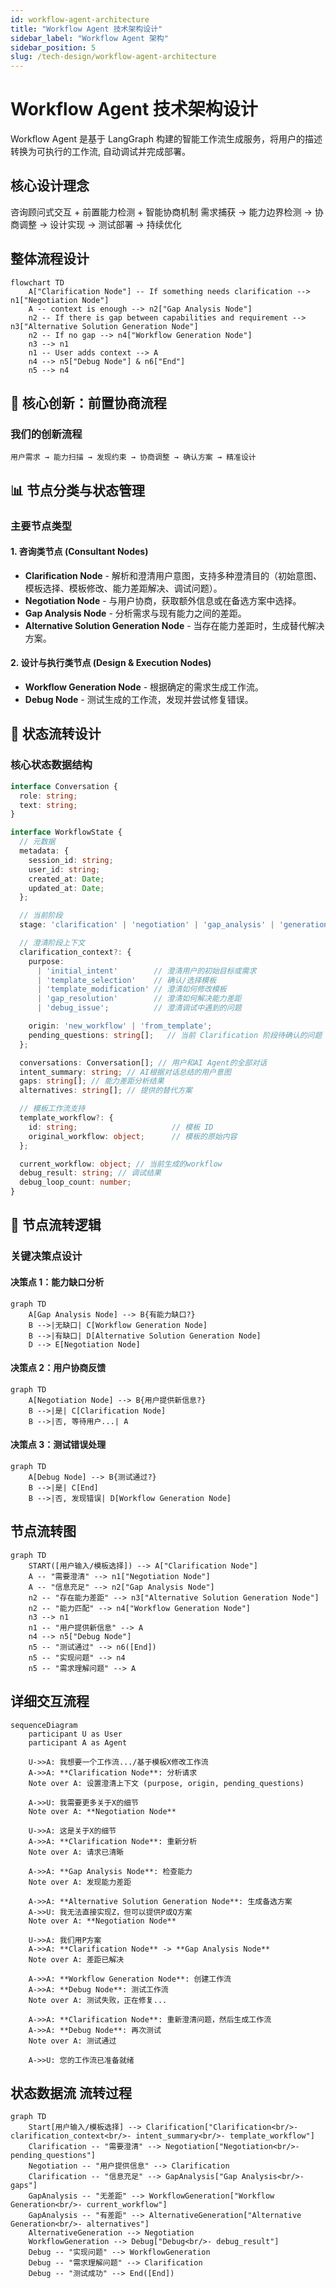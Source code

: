 ```yaml
---
id: workflow-agent-architecture
title: "Workflow Agent 技术架构设计"
sidebar_label: "Workflow Agent 架构"
sidebar_position: 5
slug: /tech-design/workflow-agent-architecture
---
```


# Workflow Agent 技术架构设计

Workflow Agent 是基于 LangGraph 构建的智能工作流生成服务，将用户的描述转换为可执行的工作流, 自动调试并完成部署。

## 核心设计理念

咨询顾问式交互 + 前置能力检测 + 智能协商机制
需求捕获 → 能力边界检测 → 协商调整 → 设计实现 → 测试部署 → 持续优化

## 整体流程设计

```mermaid
flowchart TD
    A["Clarification Node"] -- If something needs clarification --> n1["Negotiation Node"]
    A -- context is enough --> n2["Gap Analysis Node"]
    n2 -- If there is gap between capabilities and requirement --> n3["Alternative Solution Generation Node"]
    n2 -- If no gap --> n4["Workflow Generation Node"]
    n3 --> n1
    n1 -- User adds context --> A
    n4 --> n5["Debug Node"] & n6["End"]
    n5 --> n4
```

## 🔄 核心创新：前置协商流程

### 我们的创新流程

```
用户需求 → 能力扫描 → 发现约束 → 协商调整 → 确认方案 → 精准设计
```

## 📊 节点分类与状态管理

### 主要节点类型

#### 1. 咨询类节点 (Consultant Nodes)
- **Clarification Node** - 解析和澄清用户意图，支持多种澄清目的（初始意图、模板选择、模板修改、能力差距解决、调试问题）。
- **Negotiation Node** - 与用户协商，获取额外信息或在备选方案中选择。
- **Gap Analysis Node** - 分析需求与现有能力之间的差距。
- **Alternative Solution Generation Node** - 当存在能力差距时，生成替代解决方案。

#### 2. 设计与执行类节点 (Design & Execution Nodes)
- **Workflow Generation Node** - 根据确定的需求生成工作流。
- **Debug Node** - 测试生成的工作流，发现并尝试修复错误。

## 🌊 状态流转设计

### 核心状态数据结构

```typescript
interface Conversation {
  role: string;
  text: string;
}

interface WorkflowState {
  // 元数据
  metadata: {
    session_id: string;
    user_id: string;
    created_at: Date;
    updated_at: Date;
  };

  // 当前阶段
  stage: 'clarification' | 'negotiation' | 'gap_analysis' | 'generation' | 'debugging';

  // 澄清阶段上下文
  clarification_context?: {
    purpose:
      | 'initial_intent'        // 澄清用户的初始目标或需求
      | 'template_selection'    // 确认/选择模板
      | 'template_modification' // 澄清如何修改模板
      | 'gap_resolution'        // 澄清如何解决能力差距
      | 'debug_issue';          // 澄清调试中遇到的问题

    origin: 'new_workflow' | 'from_template';
    pending_questions: string[];   // 当前 Clarification 阶段待确认的问题
  };

  conversations: Conversation[]; // 用户和AI Agent的全部对话
  intent_summary: string; // AI根据对话总结的用户意图
  gaps: string[]; // 能力差距分析结果
  alternatives: string[]; // 提供的替代方案

  // 模板工作流支持
  template_workflow?: {
    id: string;                     // 模板 ID
    original_workflow: object;      // 模板的原始内容
  };

  current_workflow: object; // 当前生成的workflow
  debug_result: string; // 调试结果
  debug_loop_count: number;
}
```

## 🔀 节点流转逻辑

### 关键决策点设计

#### 决策点 1：能力缺口分析
```mermaid
graph TD
    A[Gap Analysis Node] --> B{有能力缺口?}
    B -->|无缺口| C[Workflow Generation Node]
    B -->|有缺口| D[Alternative Solution Generation Node]
    D --> E[Negotiation Node]
```

#### 决策点 2：用户协商反馈
```mermaid
graph TD
    A[Negotiation Node] --> B{用户提供新信息?}
    B -->|是| C[Clarification Node]
    B -->|否, 等待用户...| A
```

#### 决策点 3：测试错误处理
```mermaid
graph TD
    A[Debug Node] --> B{测试通过?}
    B -->|是| C[End]
    B -->|否, 发现错误| D[Workflow Generation Node]
```

## 节点流转图

```mermaid
graph TD
    START([用户输入/模板选择]) --> A["Clarification Node"]
    A -- "需要澄清" --> n1["Negotiation Node"]
    A -- "信息充足" --> n2["Gap Analysis Node"]
    n2 -- "存在能力差距" --> n3["Alternative Solution Generation Node"]
    n2 -- "能力匹配" --> n4["Workflow Generation Node"]
    n3 --> n1
    n1 -- "用户提供新信息" --> A
    n4 --> n5["Debug Node"]
    n5 -- "测试通过" --> n6([End])
    n5 -- "实现问题" --> n4
    n5 -- "需求理解问题" --> A
```

## 详细交互流程

```mermaid
sequenceDiagram
    participant U as User
    participant A as Agent

    U->>A: 我想要一个工作流.../基于模板X修改工作流
    A->>A: **Clarification Node**: 分析请求
    Note over A: 设置澄清上下文 (purpose, origin, pending_questions)

    A->>U: 我需要更多关于X的细节
    Note over A: **Negotiation Node**

    U->>A: 这是关于X的细节
    A->>A: **Clarification Node**: 重新分析
    Note over A: 请求已清晰

    A->>A: **Gap Analysis Node**: 检查能力
    Note over A: 发现能力差距

    A->>A: **Alternative Solution Generation Node**: 生成备选方案
    A->>U: 我无法直接实现Z，但可以提供P或Q方案
    Note over A: **Negotiation Node**

    U->>A: 我们用P方案
    A->>A: **Clarification Node** -> **Gap Analysis Node**
    Note over A: 差距已解决

    A->>A: **Workflow Generation Node**: 创建工作流
    A->>A: **Debug Node**: 测试工作流
    Note over A: 测试失败，正在修复...

    A->>A: **Clarification Node**: 重新澄清问题，然后生成工作流
    A->>A: **Debug Node**: 再次测试
    Note over A: 测试通过

    A->>U: 您的工作流已准备就绪
```

## 状态数据流 流转过程

```mermaid
graph TD
    Start[用户输入/模板选择] --> Clarification["Clarification<br/>- clarification_context<br/>- intent_summary<br/>- template_workflow"]
    Clarification -- "需要澄清" --> Negotiation["Negotiation<br/>- pending_questions"]
    Negotiation -- "用户提供信息" --> Clarification
    Clarification -- "信息充足" --> GapAnalysis["Gap Analysis<br/>- gaps"]
    GapAnalysis -- "无差距" --> WorkflowGeneration["Workflow Generation<br/>- current_workflow"]
    GapAnalysis -- "有差距" --> AlternativeGeneration["Alternative Generation<br/>- alternatives"]
    AlternativeGeneration --> Negotiation
    WorkflowGeneration --> Debug["Debug<br/>- debug_result"]
    Debug -- "实现问题" --> WorkflowGeneration
    Debug -- "需求理解问题" --> Clarification
    Debug -- "测试成功" --> End([End])
```
